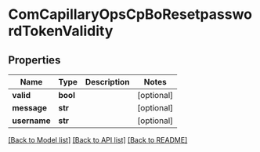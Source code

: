 # ComCapillaryOpsCpBoResetpasswordTokenValidity

## Properties
Name | Type | Description | Notes
------------ | ------------- | ------------- | -------------
**valid** | **bool** |  | [optional] 
**message** | **str** |  | [optional] 
**username** | **str** |  | [optional] 

[[Back to Model list]](../README.md#documentation-for-models) [[Back to API list]](../README.md#documentation-for-api-endpoints) [[Back to README]](../README.md)

